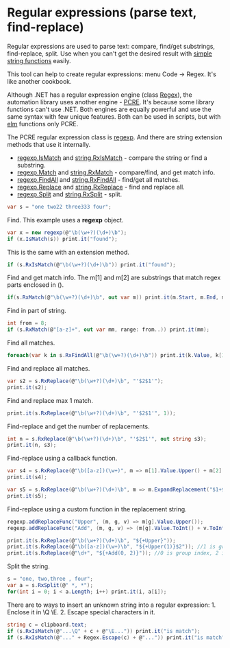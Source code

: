 # Regular expressions (parse text, find-replace)
Regular expressions are used to parse text: compare, find/get substrings, find-replace, split. Use when you can't get the desired result with <a href='Simple string functions.md'>simple string functions</a> easily.

This tool can help to create regular expressions: menu Code -> Regex. It's like another cookbook.

Although .NET has a regular expression engine (class <a href='https://www.google.com/search?q=System.Text.RegularExpressions.Regex+class'>Regex</a>), the automation library uses another engine - <a href='https://www.google.com/search?q=PCRE+regular+expression'>PCRE</a>. It's because some library functions can't use .NET. Both engines are equally powerful and use the same syntax with few unique features. Both can be used in scripts, but with <a href='/api/Au.elm.html'>elm</a> functions only PCRE.

The PCRE regular expression class is <a href='/api/Au.regexp.html'>regexp</a>. And there are string extension methods that use it internally.

- <a href='/api/Au.regexp.IsMatch.html'>regexp.IsMatch</a> and <a href='/api/Au.Types.ExtString.RxIsMatch.html'>string.RxIsMatch</a> - compare the string or find a substring.
- <a href='/api/Au.regexp.Match.html'>regexp.Match</a> and <a href='/api/Au.Types.ExtString.RxMatch.html'>string.RxMatch</a> - compare/find, and get match info.
- <a href='/api/Au.regexp.FindAll.html'>regexp.FindAll</a> and <a href='/api/Au.Types.ExtString.RxFindAll.html'>string.RxFindAll</a> - find/get all matches.
- <a href='/api/Au.regexp.Replace.html'>regexp.Replace</a> and <a href='/api/Au.Types.ExtString.RxReplace.html'>string.RxReplace</a> - find and replace all.
- <a href='/api/Au.regexp.Split.html'>regexp.Split</a> and <a href='/api/Au.Types.ExtString.RxSplit.html'>string.RxSplit</a> - split.

```csharp
var s = "one two22 three333 four";
```

Find. This example uses a <b>regexp</b> object.

```csharp
var x = new regexp(@"\b(\w+?)(\d+)\b");
if (x.IsMatch(s)) print.it("found");
```

This is the same with an extension method.

```csharp
if (s.RxIsMatch(@"\b(\w+?)(\d+)\b")) print.it("found");
```

Find and get match info. The m[1] and m[2] are substrings that match regex parts enclosed in ().

```csharp
if(s.RxMatch(@"\b(\w+?)(\d+)\b", out var m)) print.it(m.Start, m.End, m.Value, m[1].Value, m[2].Value);
```

Find in part of string.

```csharp
int from = 8;
if (s.RxMatch(@"[a-z]+", out var mm, range: from..)) print.it(mm);
```

Find all matches.

```csharp
foreach(var k in s.RxFindAll(@"\b(\w+?)(\d+)\b")) print.it(k.Value, k[1].Value, k[2].Value);
```

Find and replace all matches.

```csharp
var s2 = s.RxReplace(@"\b(\w+?)(\d+)\b", "'$2$1'");
print.it(s2);
```

Find and replace max 1 match.

```csharp
print.it(s.RxReplace(@"\b(\w+?)(\d+)\b", "'$2$1'", 1));
```

Find-replace and get the number of replacements.

```csharp
int n = s.RxReplace(@"\b(\w+?)(\d+)\b", "'$2$1'", out string s3);
print.it(n, s3);
```

Find-replace using a callback function.

```csharp
var s4 = s.RxReplace(@"\b([a-z])(\w+)", m => m[1].Value.Upper() + m[2].Value);
print.it(s4);

var s5 = s.RxReplace(@"\b(\w+?)(\d+)\b", m => m.ExpandReplacement("$1+$2").Upper());
print.it(s5);
```

Find-replace using a custom function in the replacement string.

```csharp
regexp.addReplaceFunc("Upper", (m, g, v) => m[g].Value.Upper());
regexp.addReplaceFunc("Add", (m, g, v) => (m[g].Value.ToInt() + v.ToInt()).ToString());

print.it(s.RxReplace(@"\b(\w+?)(\d+)\b", "${+Upper}"));
print.it(s.RxReplace(@"\b([a-z])(\w+)\b", "${+Upper(1)}$2")); //1 is group index
print.it(s.RxReplace(@"\d+", "${+Add(0, 2)}")); //0 is group index, 2 is any value
```

Split the string.

```csharp
s = "one, two,three , four";
var a = s.RxSplit(@" *, *");
for(int i = 0; i < a.Length; i++) print.it(i, a[i]);
```

There are to ways to insert an unknown string into a regular expression: 1. Enclose it in \Q \E. 2. Escape special characters in it.

```csharp
string c = clipboard.text;
if (s.RxIsMatch(@"...\Q" + c + @"\E...")) print.it("is match");
if (s.RxIsMatch(@"..." + Regex.Escape(c) + @"...")) print.it("is match");
```

